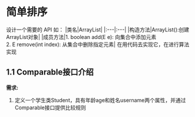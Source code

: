 # 简单排序
设计一个需要的 API
如：
|类名|ArrayList|
|:---|:---|
|构造方法|ArrayList():创建ArrayList对象|
|成员方法|1. boolean add(E e): 向集合中添加元素 <br> 2. E remove(int index): 从集合中删除指定元素|
在用代码去实现它，在进行算法实现

## 1.1 Comparable接口介绍
**需求:**
1. 定义一个学生类Student，具有年龄age和姓名username两个属性，并通过Comparable接口提供比较规则

